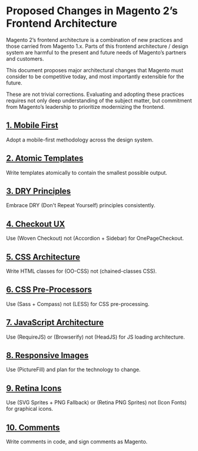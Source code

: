 # Proposed Changes in Magento 2’s Frontend Architecture

Magento 2’s frontend architecture is a combination of new practices and those carried from Magento 1.x. Parts of this frontend architecture / design system are harmful to the present and future needs of Magento’s partners and customers.

This document proposes major architectural changes that Magento must consider to be competitive today, and most importantly extensible for the future.

These are not trivial corrections. Evaluating and adopting these practices requires not only deep understanding of the subject matter, but commitment from Magento’s leadership to prioritize modernizing the frontend.

## [1. Mobile First](01-mobile-first.md)
Adopt a mobile-first methodology across the design system.

## [2. Atomic Templates](02-atomic-templates.md)
Write templates atomically to contain the smallest possible output.

## [3. DRY Principles](03-dry-principles.md)
Embrace DRY (Don't Repeat Yourself) principles consistently.

## [4. Checkout UX](04-checkout-ux.md)
Use (Woven Checkout) not (Accordion + Sidebar) for OnePageCheckout.

## [5. CSS Architecture](05-css-architecture.md)
Write HTML classes for (OO-CSS) not (chained-classes CSS).

## [6. CSS Pre-Processors](06-css-pre-processors.md)
Use (Sass + Compass) not (LESS) for CSS pre-processing.

## [7. JavaScript Architecture](07-javascript-architecture.md)
Use (RequireJS) or (Browserify) not (HeadJS) for JS loading architecture.

## [8. Responsive Images](08-responsive-images.md)
Use (PictureFill) and plan for the technology to change.

## [9. Retina Icons](09-retina-icons.md)
Use (SVG Sprites + PNG Fallback) or (Retina PNG Sprites) not (Icon Fonts) for graphical icons.

## [10. Comments](10-comments.md)
Write comments in code, and sign comments as Magento.